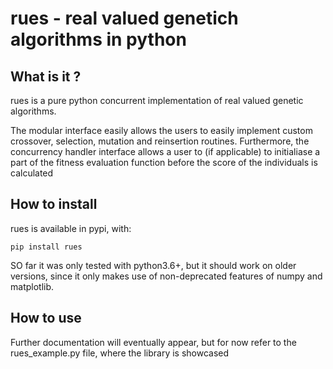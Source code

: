 # rues - real valued genetich algorithms in python 

## What is it ?

rues is a pure python concurrent implementation of real valued genetic algorithms. 

The modular interface easily allows the users to easily implement custom crossover, selection, mutation and reinsertion routines. Furthermore, the concurrency handler interface allows a
user to (if applicable) to initialiase a part of the fitness evaluation function before the score of the individuals is calculated

## How to install

rues is available in pypi, with:

    pip install rues

SO far it was only tested with python3.6+, but it should work on older versions, since it only makes use of non-deprecated features of numpy and matplotlib.


## How to use

Further documentation will eventually appear, but for now refer to the rues_example.py file, where the library is showcased
